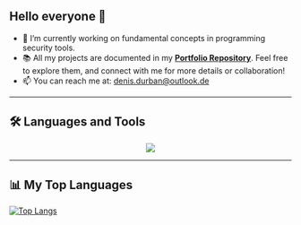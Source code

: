 ## Hello everyone 👋

- 🔭 I’m currently working on fundamental concepts in programming security tools.
- 📚 All my projects are documented in my **[Portfolio Repository](https://github.com/EkkoN7/Portfolio)**. Feel free to explore them, and connect with me for more details or collaboration!
- 📫 You can reach me at: [denis.durban@outlook.de](mailto:denis.durban@outlook.de)

---

## 🛠️ Languages and Tools

<p align="center">
  <img src="https://skillicons.dev/icons?i=python,java,c,html,css,git,linux" /> </p>

---

## 📊 My Top Languages

[![Top Langs](https://github-readme-stats.vercel.app/api/top-langs/?username=EkkoN7&layout=compact&theme=dark)](https://github.com/anuraghazra/github-readme-stats)
